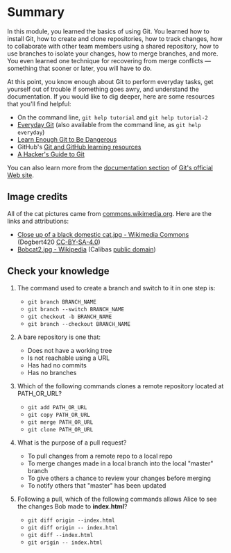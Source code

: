 # Summary

In this module, you learned the basics of using Git. You learned how to install Git, how to create and clone repositories, how to track changes, how to collaborate with other team members using a shared repository, how to use branches to isolate your changes, how to merge branches, and more. You even learned one technique for recovering from merge conflicts — something that sooner or later, you will have to do.

At this point, you know enough about Git to perform everyday tasks, get yourself out of trouble if something goes awry, and understand the documentation. If you would like to dig deeper, here are some resources that you'll find helpful:

- On the command line, `git help tutorial` and `git help tutorial-2`
- [Everyday Git](https://git-scm.com/docs/everyday) (also available from the command line, as `git help everyday`)
- [Learn Enough Git to Be  Dangerous](https://www.learnenough.com/git-tutorial/getting_started)
- GitHub's [Git and GitHub learning resources](https://help.github.com/en/articles/git-and-github-learning-resources)
- [A Hacker's Guide to Git](https://wildlyinaccurate.com/a-hackers-guide-to-git/)

You can also learn more from the [documentation section](https://git-scm.com/doc) of [Git's official Web site](https://git-scm.com).

## Image credits

All of the cat pictures came from [commons.wikimedia.org](https://commons.wikimedia.org/). Here are the links and attributions:

- [Close up of a black domestic cat.jpg - Wikimedia Commons](https://commons.wikimedia.org/wiki/File:Close_up_of_a_black_domestic_cat.jpg) (Dogbert420 [CC-BY-SA-4.0](https://creativecommons.org/licenses/by-sa/4.0/deed.en))
- [Bobcat2.jpg - Wikipedia](https://en.wikipedia.org/wiki/File:Bobcat2.jpg) (Calibas [public domain](https://en.wikipedia.org/wiki/en:public_domain))

## Check your knowledge

1. The command used to create a branch and switch to it in one step is:
	- `git branch BRANCH_NAME`
	- `git branch --switch BRANCH_NAME`
	- `git checkout -b BRANCH_NAME`
	- `git branch --checkout BRANCH_NAME`

1. A bare repository is one that:
	- Does not have a working tree
	- Is not reachable using a URL
	- Has had no commits
	- Has no branches

1. Which of the following commands clones a remote repository located at PATH_OR_URL?
	- `git add PATH_OR_URL`
	- `git copy PATH_OR_URL`
	- `git merge PATH_OR_URL`
	- `git clone PATH_OR_URL`

1. What is the purpose of a pull request?
	- To pull changes from a remote repo to a local repo
	- To merge changes made in a local branch into the local "master" branch
	- To give others a chance to review your changes before merging
	- To notify others that "master" has been updated

1. Following a pull, which of the following commands allows Alice to see the changes Bob made to **index.html**?
	- `git diff origin --index.html`
	- `git diff origin -- index.html`
	- `git diff --index.html`
	- `git origin -- index.html`